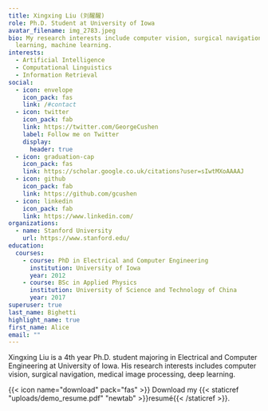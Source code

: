 ```yaml
---
title: Xingxing Liu (刘醒醒)
role: Ph.D. Student at University of Iowa
avatar_filename: img_2783.jpeg
bio: My research interests include computer vision, surgical navigation, deep
  learning, machine learning.
interests:
  - Artificial Intelligence
  - Computational Linguistics
  - Information Retrieval
social:
  - icon: envelope
    icon_pack: fas
    link: /#contact
  - icon: twitter
    icon_pack: fab
    link: https://twitter.com/GeorgeCushen
    label: Follow me on Twitter
    display:
      header: true
  - icon: graduation-cap
    icon_pack: fas
    link: https://scholar.google.co.uk/citations?user=sIwtMXoAAAAJ
  - icon: github
    icon_pack: fab
    link: https://github.com/gcushen
  - icon: linkedin
    icon_pack: fab
    link: https://www.linkedin.com/
organizations:
  - name: Stanford University
    url: https://www.stanford.edu/
education:
  courses:
    - course: PhD in Electrical and Computer Engineering
      institution: University of Iowa
      year: 2012
    - course: BSc in Applied Physics
      institution: University of Science and Technology of China
      year: 2017
superuser: true
last_name: Bighetti
highlight_name: true
first_name: Alice
email: ""
---
```

Xingxing Liu is a 4th year Ph.D. student majoring in Electrical and Computer Engineering at University of Iowa. His research interests includes computer vision, surgical navigation, medical image processing, deep learning.

{{< icon name="download" pack="fas" >}} Download my {{< staticref "uploads/demo_resume.pdf" "newtab" >}}resumé{{< /staticref >}}.